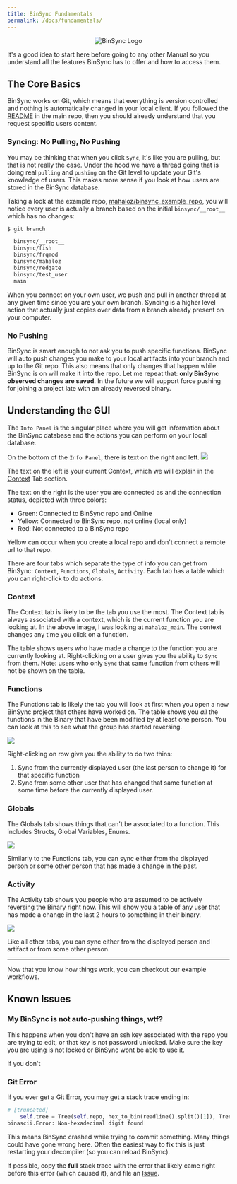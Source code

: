 ```yaml
---
title: BinSync Fundamentals
permalink: /docs/fundamentals/
---
```


<p align="center">
   <img src="https://i.imgur.com/zQcqqML.png" alt="BinSync Logo"/>
</p>

It's a good idea to start here before going to any other Manual so you understand all the features BinSync has to offer and how to access them.

## The Core Basics
BinSync works on Git, which means that everything is version controlled and nothing is automatically changed in your local client. If you followed the [README](https://github.com/angr/binsync/blob/master/README.md) in the main repo, then you should already understand that you request specific users content. 

### Syncing: No Pulling, No Pushing
You may be thinking that when you click `Sync`, it's like you are pulling, but that is not really the case. Under the hood we have a thread going that is doing real `pulling` and `pushing` on the Git level to update your Git's knowledge of users. This makes more sense if you look at how users are stored in the BinSync database. 

Taking a look at the example repo, [mahaloz/binsync_example_repo](https://github.com/mahaloz/binsync_example_repo/), you will notice every user is actually a branch based on the initial `binsync/__root__` which has no changes:

```bash
$ git branch

  binsync/__root__
  binsync/fish
  binsync/frqmod
  binsync/mahaloz
  binsync/redgate
  binsync/test_user
  main
```

When you connect on your own user, we push and pull in another thread at any given time since you are your own branch. Syncing is a higher level action that actually just copies over data from a branch already present on your computer.

### No Pushing
BinSync is smart enough to not ask you to push specific functions. BinSync will auto push changes you make to your local artifacts into your branch and up to the Git repo. This also means that only changes that happen while BinSync is on will make it into the repo. Let me repeat that: **only BinSync observed changes are saved**. In the future we will support force pushing for joining a project late with an already reversed binary. 

## Understanding the GUI
The `Info Panel` is the singular place where you will get information about the BinSync database and the actions you can perform on your local database. 

On the bottom of the `Info Panel`, there is text on the right and left.
![](manual1.png)

The text on the left is your current Context, which we will explain in the [Context](#context) Tab section. 

The text on the right is the user you are connected as and the connection status, depicted with three colors:
- Green: Connected to BinSync repo and Online
- Yellow: Connected to BinSync repo, not online (local only)
- Red: Not connected to a BinSync repo 

Yellow can occur when you create a local repo and don't connect a remote url to that repo. 

There are four tabs which separate the type of info you can get from BinSync: `Context`, `Functions`, `Globals`, `Activity`. Each tab has a table which you can right-click to do actions.  

### Context
The Context tab is likely to be the tab you use the most. The Context tab is always associated with a context, which is the current function you are looking at. In the above image, I was looking at `mahaloz_main`. The context changes any time you click on a function. 

The table shows users who have made a change to the function you are currently looking at. Right-clicking on a user gives you the ability to `Sync` from them. Note: users who only `Sync` that same function from others will not be shown on the table. 

### Functions
The Functions tab is likely the tab you will look at first when you open a new BinSync project that others have worked on. The table shows you _all_ the functions in the Binary that have been modified by at least one person. You can look at this to see what the group has started reversing. 

![](manual2.png)

Right-clicking on row give you the ability to do two thins:
1. Sync from the currently displayed user (the last person to change it) for that specific function
2. Sync from some other user that has changed that same function at some time before the currently displayed user.

### Globals
The Globals tab shows things that can't be associated to a function. This includes Structs, Global Variables, Enums. 

![](manual3.png)

Similarly to the Functions tab, you can sync either from the displayed person or some other person that has made a change in the past.

### Activity
The Activity tab shows you people who are assumed to be actively reversing the Binary right now. This will show you a table of any user that has made a change in the last 2 hours to something in their binary. 

![](manual4.png)

Like all other tabs, you can sync either from the displayed person and artifact or from some other person.

---

Now that you know how things work, you can checkout our example workflows.

## Known Issues 
### My BinSync is not auto-pushing things, wtf?
This happens when you don't have an ssh key associated with the repo you are trying to edit, or that key is not password unlocked. Make sure the key you are using is not locked or BinSync wont be able to use it. 

If you don't 

### Git Error
If you ever get a Git Error, you may get a stack trace ending in:
```python
# [truncated]
    self.tree = Tree(self.repo, hex_to_bin(readline().split()[1]), Tree.tree_id << 12, '')
binascii.Error: Non-hexadecimal digit found
```

This means BinSync crashed while trying to commit something. Many things could have gone wrong here. Often the easiest way to fix this is just restarting your decompiler (so you can reload BinSync).

If possible, copy the **full** stack trace with the error that likely came right before this error (which caused it), and file an [Issue](https://github.com/angr/binsync/issues). 
